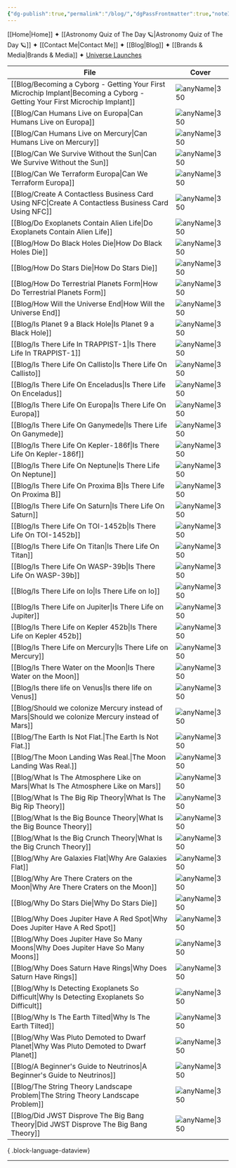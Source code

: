```yaml
---
{"dg-publish":true,"permalink":"/blog/","dgPassFrontmatter":true,"noteIcon":"","created":"","updated":""}
---
```




<div class="transclusion internal-embed is-loaded"><div class="markdown-embed">



[[Home\|Home]] ✦ [[Astronomy Quiz of The Day 🪐\|Astronomy Quiz of The Day 🪐]] ✦ [[Contact Me\|Contact Me]] ✦ [[Blog\|Blog]] ✦ [[Brands & Media\|Brands & Media]] ✦ [Universe Launches](https://stardashusa.com/)


</div></div>


| File                                                                                                                           | Cover                                                                                                           |
| ------------------------------------------------------------------------------------------------------------------------------ | --------------------------------------------------------------------------------------------------------------- |
| [[Blog/Becoming a Cyborg - Getting Your First Microchip Implant\|Becoming a Cyborg - Getting Your First Microchip Implant]] | ![anyName\|350](https://joshuahabka.com/content/images/2023/02/4d10c0cb924c5a86f893fb602c9bb158.jpg)            |
| [[Blog/Can Humans Live on Europa\|Can Humans Live on Europa]]                                                               | ![anyName\|350](https://joshuahabka.com/content/images/size/w2000/2023/02/canhumansliveoneuropaheader--1-.webp) |
| [[Blog/Can Humans Live on Mercury\|Can Humans Live on Mercury]]                                                             | ![anyName\|350](https://joshuahabka.com/content/images/2023/02/livingonmercury--1-.png)                         |
| [[Blog/Can We Survive Without the Sun\|Can We Survive Without the Sun]]                                                     | ![anyName\|350](https://joshuahabka.com/content/images/2023/02/couldwelivewithoutthesun--1-.png)                |
| [[Blog/Can We Terraform Europa\|Can We Terraform Europa]]                                                                   | ![anyName\|350](https://joshuahabka.com/content/images/2023/02/terraformeuropaheader--1-.webp)                  |
| [[Blog/Create A Contactless Business Card Using NFC\|Create A Contactless Business Card Using NFC]]                         | ![anyName\|350](https://joshuahabka.com/content/images/2023/02/contactlessbusinesscardheader.png)               |
| [[Blog/Do Exoplanets Contain Alien Life\|Do Exoplanets Contain Alien Life]]                                                 | ![anyName\|350](https://joshuahabka.com/content/images/2023/02/lifeonexoplanetsheader--1-.webp)                 |
| [[Blog/How Do Black Holes Die\|How Do Black Holes Die]]                                                                     | ![anyName\|350](https://joshuahabka.com/content/images/2023/02/howblackholesdiethumbnail--1-.png)               |
| [[Blog/How Do Stars Die\|How Do Stars Die]]                                                                                 | ![anyName\|350](https://joshuahabka.com/content/images/2023/02/howstarsdieheader--1-.png)                       |
| [[Blog/How Do Terrestrial Planets Form\|How Do Terrestrial Planets Form]]                                                   | ![anyName\|350](https://joshuahabka.com/content/images/2023/02/terrestrialplanetformation--1-.png)              |
| [[Blog/How Will the Universe End\|How Will the Universe End]]                                                               | ![anyName\|350](https://joshuahabka.com/content/images/2023/02/howwilltheuniverseendthumbnail--1-.png)          |
| [[Blog/Is Planet 9 a Black Hole\|Is Planet 9 a Black Hole]]                                                                 | ![anyName\|350](https://joshuahabka.com/content/images/2023/02/planetnineblackholethumbnail--1-.png)            |
| [[Blog/Is There Life In TRAPPIST-1\|Is There Life In TRAPPIST-1]]                                                           | ![anyName\|350](https://joshuahabka.com/content/images/2023/01/lifeontrappist1-2--1-.png)                       |
| [[Blog/Is There Life On Callisto\|Is There Life On Callisto]]                                                               | ![anyName\|350](https://joshuahabka.com/content/images/2023/02/Untitled-2--2--1--1-.webp)                       |
| [[Blog/Is There Life On Enceladus\|Is There Life On Enceladus]]                                                             | ![anyName\|350](https://joshuahabka.com/content/images/2023/02/Untitled-1--1--2--1-.webp)                       |
| [[Blog/Is There Life On Europa\|Is There Life On Europa]]                                                                   | ![anyName\|350](https://joshuahabka.com/content/images/2023/02/lifeoneuropaheader-2--1-.webp)                   |
| [[Blog/Is There Life On Ganymede\|Is There Life On Ganymede]]                                                               | ![anyName\|350](https://joshuahabka.com/content/images/2023/02/lifeonganymede--1-.png)                          |
| [[Blog/Is There Life On Kepler-186f\|Is There Life On Kepler-186f]]                                                         | ![anyName\|350](https://joshuahabka.com/content/images/2023/01/lifeonkepler186f.png)                            |
| [[Blog/Is There Life On Neptune\|Is There Life On Neptune]]                                                                 | ![anyName\|350](https://joshuahabka.com/content/images/2023/01/lifeonneptune-2--1-.webp)                        |
| [[Blog/Is There Life On Proxima B\|Is There Life On Proxima B]]                                                             | ![anyName\|350](https://joshuahabka.com/content/images/2023/01/Untitled-1--1-2.webp)                            |
| [[Blog/Is There Life On Saturn\|Is There Life On Saturn]]                                                                   | ![anyName\|350](https://joshuahabka.com/content/images/2023/02/lifeonsaturn-2--1-.png)                          |
| [[Blog/Is There Life On TOI-1452b\|Is There Life On TOI-1452b]]                                                             | ![anyName\|350](https://joshuahabka.com/content/images/2023/01/lifeontoi1452b.png)                              |
| [[Blog/Is There Life On Titan\|Is There Life On Titan]]                                                                     | ![anyName\|350](https://joshuahabka.com/content/images/2023/02/lifeontitanheader--1-.webp)                      |
| [[Blog/Is There Life On WASP-39b\|Is There Life On WASP-39b]]                                                               | ![anyName\|350](https://joshuahabka.com/content/images/2023/01/lifeonwasp39b-2-2.webp)                          |
| [[Blog/Is There Life on Io\|Is There Life on Io]]                                                                           | ![anyName\|350](https://joshuahabka.com/content/images/2023/02/lifeonio-2--1-.webp)                             |
| [[Blog/Is There Life on Jupiter\|Is There Life on Jupiter]]                                                                 | ![anyName\|350](https://joshuahabka.com/content/images/2023/02/lifeonjupiter-2--1-.png)                         |
| [[Blog/Is There Life on Kepler 452b\|Is There Life on Kepler 452b]]                                                         | ![anyName\|350](https://joshuahabka.com/content/images/2023/01/lifeonkepler452b-2.webp)                         |
| [[Blog/Is There Life on Mercury\|Is There Life on Mercury]]                                                                 | ![anyName\|350](https://joshuahabka.com/content/images/2023/02/lifeonmercury-2--1-.webp)                        |
| [[Blog/Is There Water on the Moon\|Is There Water on the Moon]]                                                             | ![anyName\|350](https://joshuahabka.com/content/images/2023/02/doesthemoonhavewaterheader--1-.webp)             |
| [[Blog/Is there life on Venus\|Is there life on Venus]]                                                                     | ![anyName\|350](https://joshuahabka.com/content/images/2023/02/Untitled-3--1---1-.webp)                         |
| [[Blog/Should we colonize Mercury instead of Mars\|Should we colonize Mercury instead of Mars]]                             | ![anyName\|350](https://joshuahabka.com/content/images/2023/02/colonizemercuryovermarsheader-2--1-.webp)        |
| [[Blog/The Earth Is Not Flat.\|The Earth Is Not Flat.]]                                                                     | ![anyName\|350](https://joshuahabka.com/content/images/2023/01/theearthisnotflat.png)                           |
| [[Blog/The Moon Landing Was Real.\|The Moon Landing Was Real.]]                                                             | ![anyName\|350](https://joshuahabka.com/content/images/2023/01/whythemoonlandingwasreal.png)                    |
| [[Blog/What Is The Atmosphere Like on Mars\|What Is The Atmosphere Like on Mars]]                                           | ![anyName\|350](https://joshuahabka.com/content/images/2023/02/atmosphereofmars--1-.png)                        |
| [[Blog/What Is The Big Rip Theory\|What Is The Big Rip Theory]]                                                             | ![anyName\|350](https://joshuahabka.com/content/images/2023/02/bigriptheory--1-.png)                            |
| [[Blog/What Is the Big Bounce Theory\|What Is the Big Bounce Theory]]                                                       | ![anyName\|350](https://joshuahabka.com/content/images/2023/02/bigbouncetheory--1-.png)                         |
| [[Blog/What Is the Big Crunch Theory\|What Is the Big Crunch Theory]]                                                       | ![anyName\|350](https://joshuahabka.com/content/images/2023/02/thebigcrunchtheory--1-.png)                      |
| [[Blog/Why Are Galaxies Flat\|Why Are Galaxies Flat]]                                                                       | ![anyName\|350](https://joshuahabka.com/content/images/2023/02/whyaregalaxiesflat--1-.png)                      |
| [[Blog/Why Are There Craters on the Moon\|Why Are There Craters on the Moon]]                                               | ![anyName\|350](https://joshuahabka.com/content/images/2023/02/whymoonhavecratersheader--1-.webp)               |
| [[Blog/Why Do Stars Die\|Why Do Stars Die]]                                                                                 | ![anyName\|350](https://joshuahabka.com/content/images/2023/02/whystarsdiethumbnail--1-.png)                    |
| [[Blog/Why Does Jupiter Have A Red Spot\|Why Does Jupiter Have A Red Spot]]                                                 | ![anyName\|350](https://joshuahabka.com/content/images/2023/02/bigredspot--1-.png)                              |
| [[Blog/Why Does Jupiter Have So Many Moons\|Why Does Jupiter Have So Many Moons]]                                           | ![anyName\|350](https://joshuahabka.com/content/images/2023/02/whyjupiterhassomanymoons--1-.png)                |
| [[Blog/Why Does Saturn Have Rings\|Why Does Saturn Have Rings]]                                                             | ![anyName\|350](https://joshuahabka.com/content/images/2023/02/saturnsringsheader--1-.png)                      |
| [[Blog/Why Is Detecting Exoplanets So Difficult\|Why Is Detecting Exoplanets So Difficult]]                                 | ![anyName\|350](https://joshuahabka.com/content/images/2023/02/canwedetectexoplanetsheader--1-.webp)            |
| [[Blog/Why Is The Earth Tilted\|Why Is The Earth Tilted]]                                                                   | ![anyName\|350](https://joshuahabka.com/content/images/2023/02/whytheearthistilted--1-.png)                     |
| [[Blog/Why Was Pluto Demoted to Dwarf Planet\|Why Was Pluto Demoted to Dwarf Planet]]                                       | ![anyName\|350](https://joshuahabka.com/content/images/2023/02/theplutodemotionj--1-.png)                       |
| [[Blog/A Beginner's Guide to Neutrinos\|A Beginner's Guide to Neutrinos]]                                                   | ![anyName\|350](\-)                                                                                             |
| [[Blog/The String Theory Landscape Problem\|The String Theory Landscape Problem]]                                           | ![anyName\|350](\-)                                                                                             |
| [[Blog/Did JWST Disprove The Big Bang Theory\|Did JWST Disprove The Big Bang Theory]]                                       | ![anyName\|350](https://joshuahabka.com/content/images/2023/02/jwstdisprovebigbangtheoryheader--1-.webp)        |

{ .block-language-dataview}




-----

